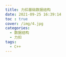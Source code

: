 ```yaml
---
title: 力扣基础数据结构
date: 2021-09-25 16:39:14
toc : true
cover: /img/4.jpg
categories: 
  - 数据结构
  - 力扣	
tags: 
  - C++
---
```


